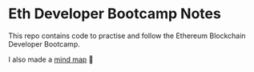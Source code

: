 # Eth Developer Bootcamp Notes

This repo contains code to practise and follow the Ethereum Blockchain Developer Bootcamp.

I also made a [mind map](https://mm.tt/1659686720?t=UyfpirRmrY) :brain: